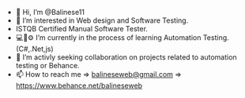 - 👋 Hi, I’m @Balinese11
- 👀 I’m interested in Web design and Software Testing.
- ISTQB Certified Manual Software Tester.
- 💻🤖⚙️ I’m currently in the process of learning Automation Testing. (C#,.Net,js)
- 💞️ I’m activly seeking collaboration on projects related to automation testing or Behance.
- 📫 How to reach me 
=> balineseweb@gmail.com
=> https://www.behance.net/balineseweb

<!---
Balinese11/Balinese11 is a ✨ special ✨ repository because its `README.md` (this file) appears on your GitHub profile.
You can click the Preview link to take a look at your changes.
--->
